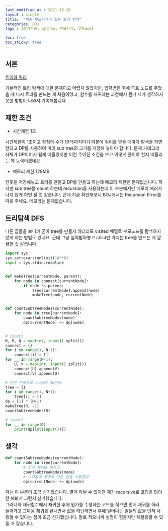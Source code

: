 ```yaml
---
last_modified_at : 2021-10-10
layout : single
title:  "백준 부모자식이 있는 트리 탐색"
categories: BOJ
tags : [트리순회, python, 부모자식, 루트노드]

toc: true
toc_sticky: true
---
```

## 서론
<a href='https://www.acmicpc.net/problem/15681'>트리와 쿼리</a>

기본적인 트리 탐색에 대한 문제이고 어렵지 않았지만, 입력받은 후에 루트 노드를 주었을 때 다시 트리를 만드는 게 처음이었고, 함수를 재귀하는 과정에서 뭔가 제가 생각하지 못한 방법이 나와서 기록해봅니다.

## 제한 조건
<ul>
  <li>시간제한 1초</li>
</ul>
시간제한이 1초이고 정점의 수가 10^5까지이기 때문에 쿼리를 받을 때마다 탐색을 하면 안되고 DP를 사용하여 미리 sub tree의 크기를 저장해 놓아야 합니다. 문제 카테고리 자체가 DP이어서 쉽게 떠올렸지만 이런 주어진 조건을 보고 어떻게 풀어야 할지 떠올리는 게 능력이겠네요.

<ul>
  <li>메모리 제한 128MB</li>
</ul>
인풋을 저장해놓고 트리를 만들고 DP를 만들고 하는데 메모리 제한은 문제없습니다. 하지만 sub tree를 count 하는데 recursion을 사용하는데 이 부분에서만 메모리 에러가 나지 않게 하면 될 것 같습니다. 근데 지금 확인해보니 BOJ에서는 Recursion Error를 따로 주네요. 메모리는 문제없습니다.


## 트리탐색 DFS
다른 글들을 보니까 굳이 tree를 만들지 않더라도 visited 배열로 부모노드를 탐색하지 않게 하는 방법도 있네요. 근데 그냥 입력받아놓고 child만 가지는 tree를 만드는 게 깔끔한 것 같습니다.
```python
import sys
sys.setrecursionlimit(10**6)
input = sys.stdin.readline


def makeTree(currentNode, parent):
    for node in connect[currentNode]:
        if node != parent:
            tree[currentNode].append(node)
            makeTree(node, currentNode)


def countSubtreeNodes(currentNode):
    for node in tree[currentNode]:
        countSubtreeNodes(node)
        dp[currentNode] += dp[node]


# input1
N, R, Q = map(int, input().split())
connect = {}
for i in range(1, N+1):
    connect[i] = []
for __ in range(N-1):
    U, V = map(int, input().split())
    connect[U].append(V)
    connect[V].append(U)

# 받은 인풋으로 tree랑 dp만듬
tree = {}
for i in range(1, N+1):
    tree[i] = []
dp = [1] * (N+1)
makeTree(R, -1)
countSubtreeNodes(R)

# input2
for __ in range(Q):
    print(dp[int(input())])
```

## 생각
```python
def countSubtreeNodes(currentNode):
    for node in tree[currentNode]:
        # 먼저 재귀를 부르고
        countSubtreeNodes(node)
        # 그다음에 재귀로 나온 값을 사용한다.
        dp[currentNode] += dp[node]
```
저는 이 부분이 조금 신기했습니다. 별거 아닐 수 있지만 제가 recursive로 코딩을 많이 안 해봐서 그런지 신기했습니다.  
그러니까 재귀함수에서 재귀한 후에 뭔가를 수행하는 코드를 적으면 먼저 재귀를 하러 들어가고 그다음 재귀를 끝내면서 값을 리턴하면서 후에 일어나는 일들의 값을 먼저 사용할 수 있다는 점이 조금 신기했습니다. 말로 적으니까 설명이 힘들지만 재활용할 수 있을 거 같습니다.
